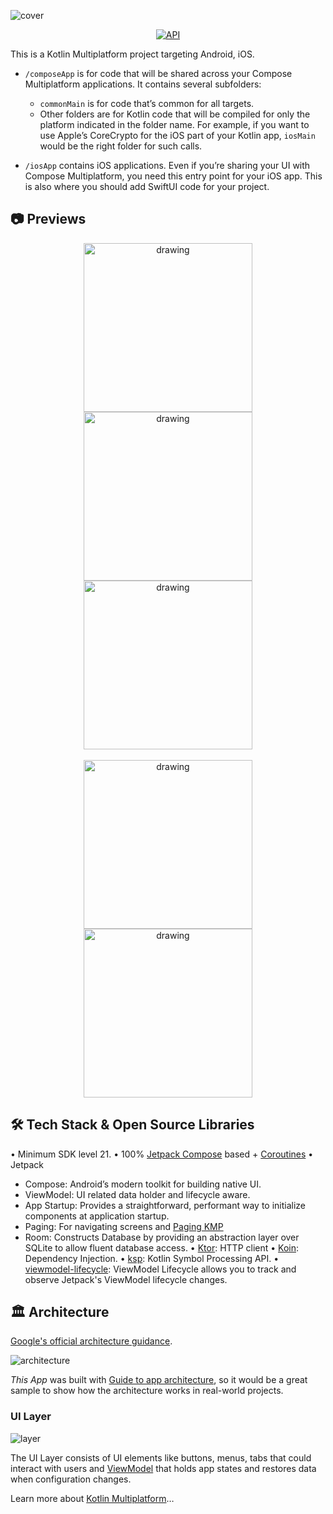 ![cover](https://miro.medium.com/v2/resize:fit:800/1*s1Qj79wvcf5ZwseHR7ABnA.png)

<p align="center">
  <a href="https://android-arsenal.com/api?level=21"><img alt="API" src="https://img.shields.io/badge/API-21%2B-brightgreen.svg?style=flat"/></a>
</p>

This is a Kotlin Multiplatform project targeting Android, iOS.

* `/composeApp` is for code that will be shared across your Compose Multiplatform applications.
  It contains several subfolders:
  - `commonMain` is for code that’s common for all targets.
  - Other folders are for Kotlin code that will be compiled for only the platform indicated in the folder name.
    For example, if you want to use Apple’s CoreCrypto for the iOS part of your Kotlin app,
    `iosMain` would be the right folder for such calls.

* `/iosApp` contains iOS applications. Even if you’re sharing your UI with Compose Multiplatform, 
  you need this entry point for your iOS app. This is also where you should add SwiftUI code for your project.

## 📷 Previews

<p align="center">
<img src="previews/preview1.png" alt="drawing" width="270px" />
<img src="previews/preview2.png" alt="drawing" width="270px" />
<img src="previews/preview3.png" alt="drawing" width="270px" /></br> </br>
<img src="previews/preview4.png" alt="drawing" width="270px" />
<img src="previews/preview5.png" alt="drawing" width="270px" />
</p>

## 🛠 Tech Stack & Open Source Libraries
•⁠  ⁠Minimum SDK level 21.
•⁠  ⁠100% [Jetpack Compose](https://developer.android.com/jetpack/compose) based + [Coroutines](https://github.com/Kotlin/kotlinx.coroutines)
•⁠  ⁠Jetpack
- Compose: Android’s modern toolkit for building native UI.
- ViewModel: UI related data holder and lifecycle aware.
- App Startup: Provides a straightforward, performant way to initialize components at application startup.
- Paging: For navigating screens and [Paging KMP](https://github.com/cashapp/multiplatform-paging) 
- Room: Constructs Database by providing an abstraction layer over SQLite to allow fluent database access.
  •⁠  ⁠[Ktor](https://github.com/skydoves/landscapist#glide): HTTP client
  •⁠  ⁠[Koin](https://github.com/square/retrofit): Dependency Injection.
  •⁠  ⁠[ksp](https://github.com/google/ksp): Kotlin Symbol Processing API.
  •⁠  ⁠[viewmodel-lifecycle](https://github.com/skydoves/viewmodel-lifecycle): ViewModel Lifecycle allows you to track and observe Jetpack's ViewModel lifecycle changes.


## 🏛️ Architecture

[Google's official architecture guidance](https://developer.android.com/topic/architecture).

![architecture](preview/mvvm.png)

*This App* was built with [Guide to app architecture](https://developer.android.com/topic/architecture), so it would be a great sample to show how the architecture works in real-world projects.<br>


### UI Layer

![layer](preview/layer.png)

The UI Layer consists of UI elements like buttons, menus, tabs that could interact with users and [ViewModel](https://developer.android.com/topic/libraries/architecture/viewmodel) that holds app states and restores data when configuration changes.


Learn more about [Kotlin Multiplatform](https://www.jetbrains.com/help/kotlin-multiplatform-dev/get-started.html)…


